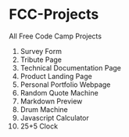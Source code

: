 # FCC-Projects

All Free Code Camp Projects

1. Survey Form
2. Tribute Page
3. Technical Documentation Page
4. Product Landing Page
5. Personal Portfolio Webpage
6. Random Quote Machine
7. Markdown Preview
8. Drum Machine
9. Javascript Calculator
10. 25+5 Clock
